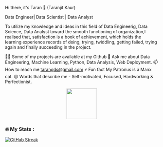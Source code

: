 
Hi there, it's Taran 👋 (Taranjit Kaur)

Data Engineer| Data Scientist | Data Analyst

To utilize my knowledge and ideas in this field of Data Engineerig, Data Science, Data Analyst toward the smooth functioning of organization,I realised that, satisfaction is a book of achievement, which holds the learning experience records of doing, trying, twiddling, getting failed, trying again and finally succeeding in the project.

👨‍💻 Some of my projects are available at my Github
💬 Ask me about Data Engineering, Machine Learning, Python, Data Analysis, Web Deployment.
📫 How to reach me tarangds@gmail.com
⚡ Fun fact My Patronus is a Manx cat.
😄 Words that describe me - Self-motivated, Focused, Hardworking & Perfectionist.

<div id="header" align="center">
  <img src="https://media.giphy.com/media/M9gbBd9nbDrOTu1Mqx/giphy.gif" width="100"/>
</div>

### :fire: My Stats :
[![GitHub Streak](http://github-readme-streak-stats.herokuapp.com?user=taran2785&theme=dark&mode=weekly)](https://git.io/streak-stats)
